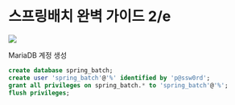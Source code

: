 # 스프링배치 완벽 가이드 2/e

[![](http://image.kyobobook.co.kr/images/book/large/168/l9791161755168.jpg)](https://www.kyobobook.co.kr/product/detailViewKor.laf?barcode=9791161755168)

MariaDB 계정 생성

```sql
create database spring_batch;
create user 'spring_batch'@'%' identified by 'p@ssw0rd';
grant all privileges on spring_batch.* to 'spring_batch'@'%';
flush privileges;
```
